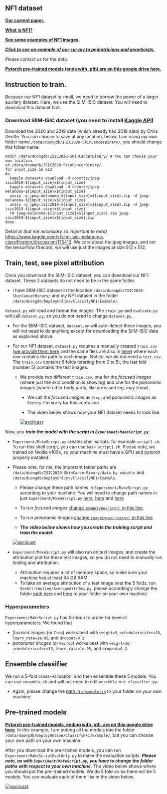 ## NF1 dataset 


**[Our current paper.](https://www.medrxiv.org/content/10.1101/2021.04.08.21255123v1)**


**[What is NF1?](https://www.cancer.net/cancer-types/neurofibromatosis-type-1)**


**[See some examples of NF1 images.](https://dermnetnz.org/topics/neurofibromatosis-images/)**


**_[Click to see an example of our survey to pediatricians and geneticists.](https://ncidccpssurveys.gov1.qualtrics.com/jfe/form/SV_2icqumxXrn2x2iG)_**


Please contact us for the data. 


**[Pytorch pre-trained models (ends with .pth) are on this google drive here.](https://drive.google.com/drive/folders/1m2c7uWPOkIK_FU3gTIpjJbqfpYHqE_0_?usp=sharing)**


## Instruction to train. 

Because our NF1 dataset is small, we need to borrow the power of a larger auxilary dataset. Here, we use the SIIM-ISIC dataset. You will need to download this dataset first.

### Download SIIM-ISIC dataset (you need to install [Kaggle API](https://github.com/Kaggle/kaggle-api))

Download the 2020 and 2019 data (which already had 2018 data) by Chris Deotte. You can choose to save at any location, below, I am using my own folder name `/data/duongdb/ISIC2020-SkinCancerBinary/`, you should change this folder name. 

```
mkdir /data/duongdb/ISIC2020-SkinCancerBinary/ # You can choose your own location.
cd /data/duongdb/ISIC2020-SkinCancerBinary/
for input_size in 512 
do
  kaggle datasets download -d cdeotte/jpeg-isic2019-${input_size}x${input_size}
  kaggle datasets download -d cdeotte/jpeg-melanoma-${input_size}x${input_size}
  unzip -q jpeg-melanoma-${input_size}x${input_size}.zip -d jpeg-melanoma-${input_size}x${input_size}
  unzip -q jpeg-isic2019-${input_size}x${input_size}.zip -d jpeg-isic2019-${input_size}x${input_size}
  rm jpeg-melanoma-${input_size}x${input_size}.zip jpeg-isic2019-${input_size}x${input_size}.zip
done
```

Detail at _(but not necessary so important to read)_ https://www.kaggle.com/c/siim-isic-melanoma-classification/discussion/175412. We care about the jpeg images, and not the tensorflow tfrecord, we will use just the images at size 512 x 512. 

## Train, test, see pixel attribution

Once you download the SIIM-ISIC dataset, you can download our NF1 dataset. These 2 datasets do not need to be in the same folder. 
  - I have SIIM-ISIC dataset in the location `/data/duongdb/ISIC2020-SkinCancerBinary/` and my NF1 dataset in the folder `/data/duongdb/DeployOnline/ClassifyNF1/Example/`.

`dataset.py` will read and format the images. The `train.py` and `evaluate.py` will call `dataset.py`, so you do not need to change `dataset.py`. 

  - For the SIIM-ISIC dataset, `dataset.py` will auto-detect these images, you will not need to do anything except for downloading the SIIM-ISIC data as explained above.

  - For our NF1 dataset, `dataset.py` requires a manually created `train.csv` ([we provide them here](https://github.com/datduong/ClassifyNF1/tree/master/TrainTestCsv) and the same files are also in [here](https://github.com/datduong/ClassifyNF1/tree/master/Example)) where each row contains the path to each image. Notice, we _do not_ need a `test.csv`. The `train.csv` contains 6 folds (starting from 0 to 5), the last fold (number 5) contains the test images. 

    - We provide two different `train.csv`, one for the _focused images_ (where just the skin condition is showing) and one for the _panoramic images_ (where other body parts, like arms and leg, may show). 

      - We call the _focused images_ as `Crop`, and _panoramic images_ as `Recrop`. I'm sorry for this confusion. 

      - The video below shows how your NF1 dataset needs to look like. 

      [![asciicast](https://asciinema.org/a/B2T6TqERamgtm7JVScaIXmVcu.svg)](https://asciinema.org/a/B2T6TqERamgtm7JVScaIXmVcu)

Now, you **_train the model with the script in `Experiment/MakeScript.py`_**. 

  - `Experiment/MakeScript.py` creates shell scripts; for example `script1.sh`. To run this shell script, you can use `bash script1.sh`. Please note, we trained on Nvidia v100x, so your machine must have a GPU and pytorch properly installed. 

  - Please note, for me, the important folder paths are `/data/duongdb/ISIC2020-SkinCancerBinary/data-by-cdeotte` and `/data/duongdb/DeployOnline/ClassifyNF1/Example`. 

    - Please change these path names in `Experiment/MakeScript.py` according to your machine. You will need to change path names in just `Experiment/MakeScript.py` [here](https://github.com/datduong/ClassifyNF1/blob/master/Experiment/MakeScript.py#L46), [here](https://github.com/datduong/ClassifyNF1/blob/master/Experiment/MakeScript.py#L55) and [here](https://github.com/datduong/ClassifyNF1/blob/master/Experiment/MakeScript.py#L77)

    - To run _focused images_ [change `imagetype='crop'` in this line](https://github.com/datduong/ClassifyNF1/blob/master/Experiment/MakeScript.py#L28).

    - To run _panoramic images_ [change `imagetype='recrop'` in this line](https://github.com/datduong/ClassifyNF1/blob/master/Experiment/MakeScript.py#L28)

    - **_The video below shows how you create the training script and train the model_**.

    [![asciicast](https://asciinema.org/a/AFY2FSOtqXzWy0KSveqrP4UR2.svg)](https://asciinema.org/a/AFY2FSOtqXzWy0KSveqrP4UR2)

  - `Experiment/MakeScript.py` will also run on test images, and create the attribution plot for these test images, so you do not need to manually run testing and attribution. 
    - Attribution requires a lot of memory space, so make sure your machine has at least 64 GB RAM. 
    - To take an average attribution of a test image over the 5 folds, run `SeeAttribution/AverageAttrImg.py`, please accordingly change the folder [path here](https://github.com/datduong/ClassifyNF1/blob/master/SeeAttribution/AverageAttrImg.py#L15) and [here](https://github.com/datduong/ClassifyNF1/blob/master/SeeAttribution/AverageAttrImg.py#L19) to your folder on your own machine. 


### Hyperparameters

`Experiment/MakeScript.py` has for-loop to probe for several hyperparameters. We found that 
  - _focused images_ (or `Crop`) works best with `weight=5`, `schedulerscaler=10`, `learn_rate=3e-05`, and `dropout=0.2`. 
  - _panoramic images_ (or `Recrop`) works best with `weight=10`, `schedulerscaler=10`, `learn_rate=1e-05`, and `dropout=0.2`. 

## Ensemble classifier

We run a 5-fold cross-validation, and then ensemble these 5 models. You can use `ensemble.sh` and will not need to edit `ensemble_our_classifier.py`. 
  - Again, please change the [path in `ensemble.sh`](https://github.com/datduong/ClassifyNF1/blob/master/ensemble.sh#L9) to your folder on your own machine. 

## Pre-trained models

**[Pytorch pre-trained models, ending with .pth, are on this google drive here](https://drive.google.com/drive/folders/1m2c7uWPOkIK_FU3gTIpjJbqfpYHqE_0_?usp=sharing)**. In this example, I am putting all the models into the folder `/data/duongdb/DeployOnline/ClassifyNF1/Example/`, but you can choose your own path on your own machine. 

After you download the pre-trained models, you can run `Experiment/MakeScriptEvalOnly.py` to make the evaluation scripts. **_Please note, as with `Experiment/MakeScript.py`, you have to change the folder paths with respect to your own machine._** The video below shows where you should put the pre-trained models. We do 5 fold-cv so there will be 5 models. You can evaluate each of them like in the video below. 

[![asciicast](https://asciinema.org/a/3GGbptAuPaQ7HohAuLFq1wNaN.svg)](https://asciinema.org/a/3GGbptAuPaQ7HohAuLFq1wNaN)

